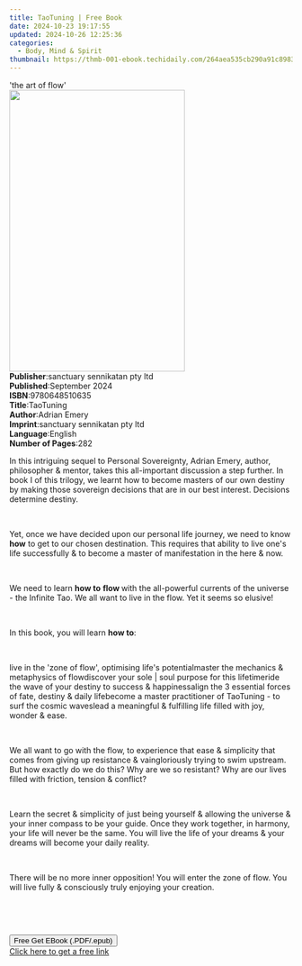 ```yaml
---
title: TaoTuning | Free Book
date: 2024-10-23 19:17:55
updated: 2024-10-26 12:25:36
categories:
  - Body, Mind & Spirit
thumbnail: https://thmb-001-ebook.techidaily.com/264aea535cb290a91c89837f4b2b365569baae095e91131b2ba116adc51297a0.jpg
---
```

<main id="book-container">
  <div class="flex flex-col">
    <div class="book-brief flex-1 py-6 px-4 sm:p-6 md:py-10 md:px-8">
      <!-- brief-->
      <div class="book-brief-main">'the art of flow'</div>
    </div>
    <div
      class="book-meta-info flex-1 grid gap-4 col-start-1 col-end-3 row-start-1 sm:mb-6 sm:grid-cols-4 lg:gap-6 lg:col-start-2 lg:row-end-6 lg:row-span-6 lg:mb-0"
    >
      <div
        class="book-meta-info-left place-content-center mt-4 p-4 text-sm leading-6 col-start-2 col-span-2 dark:text-slate-400"
      >
        <img
          class="w-full h-500 object-cover rounded-lg sm:h-255 sm:col-span-2 lg:col-span-full"
          src="https://img-001-ebook.techidaily.com/4b88b6f331ad1530643bcbab7aa1016d6abcc5dfffbf7cf900b692b3b1025a44.jpg"
          alt=""
          width="312"
          height="500"
        />
      </div>
      <div
        class="book-meta-info-right mt-2 col-start-1 row-start-2 col-span-3 self-center"
      >
        <!-- meta data  -->
        <div class="flex flex-col px-4 md:px-8">
          <div class="flex-1">
            <strong>Publisher</strong>:<span class="px-2"
              >sanctuary sennikatan pty ltd</span
            >
          </div>
          <div class="flex-1">
            <strong>Published</strong>:<span class="px-2">September 2024</span>
          </div>
          <div class="flex-1">
            <strong>ISBN</strong>:<span class="px-2">9780648510635</span>
          </div>
          <div class="flex-1">
            <strong>Title</strong>:<span class="px-2">TaoTuning</span>
          </div>
          <div class="flex-1">
            <strong>Author</strong>:<span class="px-2">Adrian Emery</span>
          </div>
          <div class="flex-1">
            <strong>Imprint</strong>:<span class="px-2"
              >sanctuary sennikatan pty ltd</span
            >
          </div>
          <div class="flex-1">
            <strong>Language</strong>:<span class="px-2">English</span>
          </div>
          <div class="flex-1">
            <strong>Number of Pages</strong>:<span class="px-2">282</span>
          </div>
        </div>
      </div>
    </div>
    <div class="book-description flex-1 py-6 px-4 sm:p-6 md:py-10 md:px-8">
      <div class="book-description-main">
        <div accordion-content="" id="description">
          <p class="ql-align-justify">
            In this intriguing sequel to Personal Sovereignty, Adrian Emery,
            author, philosopher &amp; mentor, takes this all-important
            discussion a step further. In book I of this trilogy, we learnt how
            to become masters of our own destiny by making those sovereign
            decisions that are in our best interest. Decisions determine
            destiny.
          </p>
          <p class="ql-align-justify"><br /></p>
          <p class="ql-align-justify">
            Yet, once we have decided upon our personal life journey, we need to
            know <strong>how</strong> to get to our chosen destination. This
            requires that ability to live one's life successfully &amp; to
            become a master of manifestation in the here &amp; now.
          </p>
          <p class="ql-align-justify"><br /></p>
          <p class="ql-align-justify">
            We need to learn <strong>how to</strong> <strong>flow </strong>with
            the all-powerful currents of the universe - the Infinite Tao. We all
            want to live in the flow. Yet it seems so elusive!
          </p>
          <p class="ql-align-justify"><br /></p>
          <p class="ql-align-justify">
            In this book, you will learn <strong>how to</strong>:
          </p>
          <p class="ql-align-justify"><br /></p>
          <span contenteditable="false" class="ql-ui"></span>live in the 'zone
          of flow', optimising life's potential<span
            contenteditable="false"
            class="ql-ui"
          ></span
          >master the mechanics &amp; metaphysics of flow<span
            contenteditable="false"
            class="ql-ui"
          ></span
          >discover your sole | soul purpose for this lifetime<span
            contenteditable="false"
            class="ql-ui"
          ></span
          >ride the wave of your destiny to success &amp; happiness<span
            contenteditable="false"
            class="ql-ui"
          ></span
          >align the 3 essential forces of fate, destiny &amp; daily life<span
            contenteditable="false"
            class="ql-ui"
          ></span
          >become a master practitioner of TaoTuning - to surf the cosmic
          waves<span contenteditable="false" class="ql-ui"></span>lead a
          meaningful &amp; fulfilling life filled with joy, wonder &amp; ease.
          <p class="ql-align-justify"><br /></p>
          <p class="ql-align-justify">
            We all want to go with the flow, to experience that ease &amp;
            simplicity that comes from giving up resistance &amp; vaingloriously
            trying to swim upstream. But how exactly do we do this? Why are we
            so resistant? Why are our lives filled with friction, tension &amp;
            conflict?
          </p>
          <p class="ql-align-justify"><br /></p>
          <p class="ql-align-justify">
            Learn the secret &amp; simplicity of just being yourself &amp;
            allowing the universe &amp; your inner compass to be your guide.
            Once they work together, in harmony, your life will never be the
            same. You will live the life of your dreams &amp; your dreams will
            become your daily reality.
          </p>
          <p class="ql-align-justify"><br /></p>
          <p class="ql-align-justify">
            There will be no more inner opposition! You will enter the zone of
            flow. You will live fully &amp; consciously truly enjoying your
            creation.
          </p>
          <p class="ql-align-justify"><br /></p>
          <p><br /></p>
        </div>
        <div class="accordion-fader"></div>
      </div>
    </div>
    <div class="book-excerpts flex-1 py-6 px-4 sm:p-6 md:py-10 md:px-8"></div>
    <div
      class="book-about-author flex-1 py-6 px-4 sm:p-6 md:py-10 md:px-8"
    ></div>
    <div class="book-free-get flex-1 py-6 px-4 sm:p-6 md:py-10 md:px-8">
      <button
        id="btn-free-get"
        class="bg-blue-500 hover:bg-blue-700 text-white font-bold py-2 px-4 rounded"
      >
        Free Get EBook (.PDF/.epub)
      </button>
      <div id="countdown-display" class="px-2 text-lg mt-2"></div>
      <a
        id="free-link"
        class="hidden bg-blue-500 hover:bg-blue-700 text-white font-bold py-2 px-4 rounded"
        href="https://www.ebooks.com/en-us/book/211373465/taotuning/adrian-emery/"
        target="_blank"
        >Click here to get a free link</a
      >
    </div>
    <script>
      let countdownTime = 0;
      let countdownInterval = null;
      document
        .getElementById('btn-free-get')
        .addEventListener('click', startCountdown);
      function startCountdown() {
        countdownTime = new Date().getTime() + 60000 * 3;
        countdownInterval = setInterval(updateCountdown, 1000);
        document.getElementById('btn-free-get').disabled = true;
        document
          .getElementById('btn-free-get')
          .classList.add('bg-gray-500', 'cursor-not-allowed');
      }
      function updateCountdown() {
        let currentTime = new Date().getTime();
        let timeLeft = countdownTime - currentTime;
        let secondsLeft = Math.floor(timeLeft / 1000);
        document.getElementById('countdown-display').innerHTML =
          `Remaining time: ${secondsLeft} seconds.`;
        if (secondsLeft <= 0) {
          clearInterval(countdownInterval);
          document.getElementById('btn-free-get').classList.add('hidden');
          document.getElementById('free-link').classList.remove('hidden');
          document.getElementById('countdown-display').innerHTML = '';
        }
      }
    </script>
  </div>
</main>
